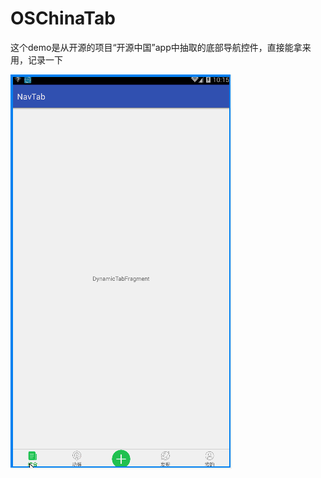 # OSChinaTab

这个demo是从开源的项目“开源中国”app中抽取的底部导航控件，直接能拿来用，记录一下

![效果图](https://github.com/wangguifa/OSChinaTab/blob/master/%E6%95%88%E6%9E%9C%E5%9B%BE/demo.gif) 
